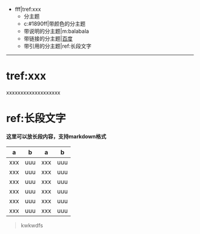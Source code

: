 - fff|tref:xxx
	- 分主题
	- c:#1890ff|带颜色的分主题
	- 带说明的分主题|m:balabala
	- 带链接的分主题|[百度](https://baidu.com)
	- 带引用的分主题|ref:长段文字

***
# tref:xxx
xxxxxxxxxxxxxxxxxxx

# ref:长段文字
#### 这里可以放长段内容，支持markdown格式

|a|b|a|b|
|-|-|-|-|
|xxx|uuu|xxx|uuu|
|xxx|uuu|xxx|uuu|
|xxx|uuu|xxx|uuu|
|xxx|uuu|xxx|uuu|
|xxx|uuu|xxx|uuu|
|xxx|uuu|xxx|uuu|

> kwkwdfs